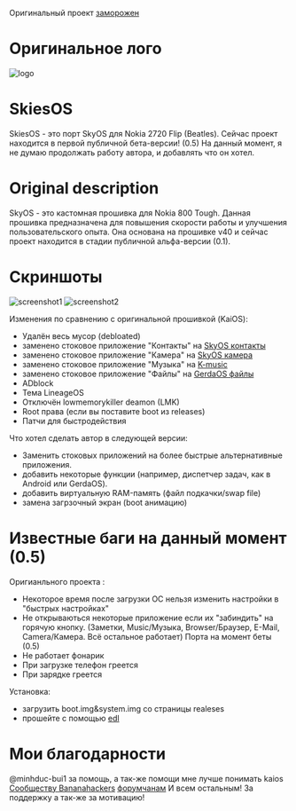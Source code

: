 Оригинальный проект [заморожен](https://github.com/AshiVered/SkyOS/issues/6)
# Оригинальное лого

![logo](https://raw.githubusercontent.com/Cobeta-beta/SkiesOS/main/res/logo.png)

# SkiesOS

SkiesOS - это порт SkyOS для Nokia 2720 Flip (Beatles). Сейчас проект находится в первой публичной бета-версии! (0.5)
На данный момент, я не думаю продолжать работу автора, и добавлять что он хотел.

# Original description

SkyOS - это кастомная прошивка для Nokia 800 Tough. Данная прошивка предназначена для повышения скорости работы и улучшения пользовательского опыта. Она основана на прошивке v40 и
сейчас проект находится в стадии публичной альфа-версии (0.1).


# Скриншоты

![screenshot1](https://raw.githubusercontent.com/Cobeta-beta/SkiesOS/main/res/2022-12-26-08-00-15.png)
![screenshot2](https://raw.githubusercontent.com/Cobeta-beta/SkiesOS/main/res/2022-12-26-08-00-24.png)


Изменения по сравнению с оригинальной прошивкой (KaiOS):
- Удалён весь мусор (debloated)
- заменено стоковое приложение "Контакты" на [SkyOS контакты](https://gitlab.com/AshiVered/skyos-contacts)
- заменено стоковое приложение "Камера" на [SkyOS камера](https://gitlab.com/AshiVered/SkyOS-Camera)
- заменено стоковое приложение "Музыка" на [K-music](https://github.com/arma7x/kaimusic)
- заменено стоковое приложение "Файлы" на [GerdaOS файлы](https://gitlab.com/project-pris/system/-/tree/master/src/system/b2g/webapps/files.gerda.tech/src)
- ADblock
- Тема LineageOS
- Отключён lowmemorykiller deamon (LMK)
- Root права (если вы поставите boot из releases)
- Патчи для быстродействия

Что хотел сделать автор в следующей версии:

- Заменить стоковых приложений на более быстрые альтернативные приложения.
- добавить некоторые функции (например, диспетчер задач, как в Android или GerdaOS).
- добавить виртуальную RAM-память (файл подкачки/swap file)
- замена загрзочный экран (boot анимацию)

# Известные баги на данный момент (0.5)

Оригианльного проекта : 
- Некоторое время после загрузки ОС нельзя изменить настройки в "быстрых настройках"
- Не открываються некоторые приложение если их "забиндить" на горячую кнопку. (Заметки, Music/Музыка, Browser/Браузер, E-Mail, Camera/Камера. Всё остальное работает)
Порта на момент беты (0.5)
- Не работает фонарик
- При загрузке телефон греется
- При зарядке греется

Установка:
- загрузить boot.img&system.img со страницы realeses
- прошейте с помощью [edl](https://wiki.bananahackers.net/development/edl)

# Мои благодарности

@minhduc-bui1 за помощь, а так-же помощи мне лучше понимать kaios
[Сообществу Bananahackers](https://discord.com/channels/472006912846594048/472144586295345153)
[форумчанам](https://4pda.to/forum/index.php?showtopic=965321)
И всем остальным! За поддержку а так-же за мотивацию!

